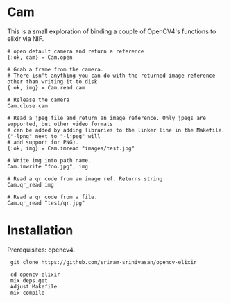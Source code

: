 # Cam

This is a small exploration of binding a couple of OpenCV4's functions to elixir via NIF. 

    # open default camera and return a reference
    {:ok, cam} = Cam.open

    # Grab a frame from the camera. 
    # There isn't anything you can do with the returned image reference other than writing it to disk
    {:ok, img} = Cam.read cam

    # Release the camera
    Cam.close cam

    # Read a jpeg file and return an image reference. Only jpegs are supported, but other video formats
    # can be added by adding libraries to the linker line in the Makefile.  ("-lpng" next to "-ljpeg" will
    # add support for PNG).
    {:ok, img} = Cam.imread "images/test.jpg"
    
    # Write img into path name. 
    Cam.imwrite "foo.jpg", img

    # Read a qr code from an image ref. Returns string
    Cam.qr_read img

    # Read a qr code from a file.
    Cam.qr_read "test/qr.jpg"


# Installation

Prerequisites: opencv4. 

     git clone https://github.com/sriram-srinivasan/opencv-elixir

     cd opencv-elixir
     mix deps.get
     Adjust Makefile
     mix compile